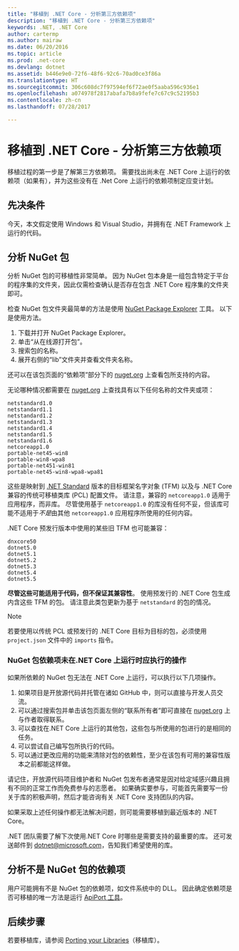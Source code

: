 ```yaml
---
title: "移植到 .NET Core - 分析第三方依赖项"
description: "移植到 .NET Core - 分析第三方依赖项"
keywords: .NET, .NET Core
author: cartermp
ms.author: mairaw
ms.date: 06/20/2016
ms.topic: article
ms.prod: .net-core
ms.devlang: dotnet
ms.assetid: b446e9e0-72f6-48f6-92c6-70ad0ce3f86a
ms.translationtype: HT
ms.sourcegitcommit: 306c608dc7f97594ef6f72ae0f5aaba596c936e1
ms.openlocfilehash: a074978f2817abafa7b8a9fefe7c67c9c52195b3
ms.contentlocale: zh-cn
ms.lasthandoff: 07/28/2017

---
```


# <a name="porting-to-net-core---analyzing-your-third-party-party-dependencies"></a>移植到 .NET Core - 分析第三方依赖项

移植过程的第一步是了解第三方依赖项。  需要找出尚未在 .NET Core 上运行的依赖项（如果有），并为这些没有在 .Net Core 上运行的依赖项制定应变计划。

## <a name="prerequisites"></a>先决条件

今天，本文假定使用 Windows 和 Visual Studio，并拥有在 .NET Framework 上运行的代码。

## <a name="analyzing-nuget-packages"></a>分析 NuGet 包

分析 NuGet 包的可移植性非常简单。  因为 NuGet 包本身是一组包含特定于平台的程序集的文件夹，因此仅需检查确认是否存在包含 .NET Core 程序集的文件夹即可。

检查 NuGet 包文件夹最简单的方法是使用 [NuGet Package Explorer](https://github.com/NuGetPackageExplorer/NuGetPackageExplorer) 工具。  以下是使用方法。

1. 下载并打开 NuGet Package Explorer。
2. 单击“从在线源打开包”。
3. 搜索包的名称。
4. 展开右侧的“lib”文件夹并查看文件夹名称。

还可以在该包页面的“依赖项”部分下的 [nuget.org](https://www.nuget.org/) 上查看包所支持的内容。

无论哪种情况都需要在 [nuget.org](https://www.nuget.org/) 上查找具有以下任何名称的文件夹或项：

```
netstandard1.0
netstandard1.1
netstandard1.2
netstandard1.3
netstandard1.4
netstandard1.5
netstandard1.6
netcoreapp1.0
portable-net45-win8
portable-win8-wpa8
portable-net451-win81
portable-net45-win8-wpa8-wpa81
```

这些是映射到 [.NET Standard](../../standard/net-standard.md) 版本的目标框架名字对象 (TFM) 以及与 .NET Core 兼容的传统可移植类库 (PCL) 配置文件。  请注意，兼容的 `netcoreapp1.0` 适用于应用程序，而非库。  尽管使用基于 `netcoreapp1.0` 的库没有任何不妥，但该库可能不适用于*不是*由其他 `netcoreapp1.0` 应用程序所使用的任何内容。

.NET Core 预发行版本中使用的某些旧 TFM 也可能兼容：

```
dnxcore50
dotnet5.0
dotnet5.1
dotnet5.2
dotnet5.3
dotnet5.4
dotnet5.5
```

**尽管这些可能适用于代码，但不保证其兼容性**。  使用预发行的 .NET Core 包生成内含这些 TFM 的包。  请注意此类包更新为基于 `netstandard` 的包的情况。

> [!NOTE]
> 若要使用以传统 PCL 或预发行的 .NET Core 目标为目标的包，必须使用 `project.json` 文件中的 `imports` 指令。

### <a name="what-to-do-when-your-nuget-package-dependency-doesnt-run-on-net-core"></a>NuGet 包依赖项未在.NET Core 上运行时应执行的操作

如果所依赖的 NuGet 包无法在 .NET Core 上运行，可以执行以下几项操作。

1. 如果项目是开放源代码并托管在诸如 GitHub 中，则可以直接与开发人员交流。
2. 可以通过搜索包并单击该包页面左侧的“联系所有者”即可直接在 [nuget.org](https://www.nuget.org/) 上与作者取得联系。
3. 可以查找在.NET Core 上运行的其他包，这些包与所使用的包进行的是相同的任务。
4. 可以尝试自己编写包所执行的代码。
5. 可以通过更改应用的功能来清除对包的依赖性，至少在该包有可用的兼容性版本之前都能这样做。

请记住，开放源代码项目维护者和 NuGet 包发布者通常是因对给定域感兴趣且拥有不同的正常工作而免费参与的志愿者。 如果确实要参与，可能首先需要写一份关于库的积极声明，然后才能咨询有关 .NET Core 支持团队的内容。

如果采取上述任何操作都无法解决问题，则可能需要移植到最近版本的 .NET Core。

.NET 团队需要了解下次使用.NET Core 时哪些是需要支持的最重要的库。 还可发送邮件到 dotnet@microsoft.com，告知我们希望使用的库。

## <a name="analyzing-dependencies-which-arent-nuget-packages"></a>分析不是 NuGet 包的依赖项

用户可能拥有不是 NuGet 包的依赖项，如文件系统中的 DLL。  因此确定依赖项是否可移植的唯一方法是运行 [ApiPort 工具](https://github.com/Microsoft/dotnet-apiport/blob/master/docs/HowTo/)。

## <a name="next-steps"></a>后续步骤

若要移植库，请参阅 [Porting your Libraries](libraries.md)（移植库）。

